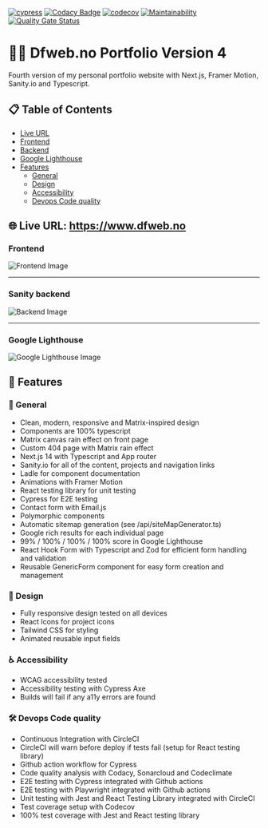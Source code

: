 [![cypress](https://github.com/w3bdesign/dfweb-v4/actions/workflows/cypress.yml/badge.svg)](https://github.com/w3bdesign/dfweb-v4/actions/workflows/cypress.yml)
[![Codacy Badge](https://app.codacy.com/project/badge/Grade/3e803ad0f17146b78bbed9850eb1461f)](https://app.codacy.com/gh/w3bdesign/dfweb-v4/dashboard?utm_source=gh&utm_medium=referral&utm_content=&utm_campaign=Badge_grade)
[![codecov](https://codecov.io/gh/w3bdesign/dfweb-v4/graph/badge.svg?token=AHQW8WQ6U8)](https://codecov.io/gh/w3bdesign/dfweb-v4)
[![Maintainability](https://api.codeclimate.com/v1/badges/8d5cae5017b1a9698843/maintainability)](https://codeclimate.com/github/w3bdesign/dfweb-v4/maintainability)
[![Quality Gate Status](https://sonarcloud.io/api/project_badges/measure?project=w3bdesign_dfweb-v4&metric=alert_status)](https://sonarcloud.io/summary/new_code?id=w3bdesign_dfweb-v4)
 
# 👨‍💻 Dfweb.no Portfolio Version 4

Fourth version of my personal portfolio website with Next.js, Framer Motion, Sanity.io and Typescript.

## 📋 Table of Contents
- [Live URL](#live-url)
- [Frontend](#frontend)
- [Backend](#backend)
- [Google Lighthouse](#google-lighthouse)
- [Features](#features)
  - [General](#general)
  - [Design](#design)
  - [Accessibility](#accessibility)
  - [Devops Code quality](#devops-code-quality)

## 🌐 Live URL: <https://www.dfweb.no>

### Frontend

<img src="https://github.com/user-attachments/assets/958aaa13-0f82-405d-b1d2-ff99588cf7c4" alt="Frontend Image" />

* * *

### Sanity backend

<img src="https://github.com/user-attachments/assets/67099a89-0cda-458a-9fcd-ab09b016ace4" alt="Backend Image" />

* * *

### Google Lighthouse

<img src="https://github.com/user-attachments/assets/56616d37-be9f-4459-91f0-6906b189bd1b" alt="Google Lighthouse Image" />

## 🚀 Features

### 🌟 General

- Clean, modern, responsive and Matrix-inspired design
- Components are 100% typescript
- Matrix canvas rain effect on front page
- Custom 404 page with Matrix rain effect
- Next.js 14 with Typescript and App router
- Sanity.io for all of the content, projects and navigation links
- Ladle for component documentation
- Animations with Framer Motion
- React testing library for unit testing
- Cypress for E2E testing
- Contact form with Email.js
- Polymorphic components
- Automatic sitemap generation (see /api/siteMapGenerator.ts)
- Google rich results for each individual page
- 99% / 100% / 100% / 100% score in Google Lighthouse
- React Hook Form with Typescript and Zod for efficient form handling and validation
- Reusable GenericForm component for easy form creation and management

### 🎨 Design

- Fully responsive design tested on all devices
- React Icons for project icons
- Tailwind CSS for styling
- Animated reusable input fields

### ♿ Accessibility

- WCAG accessibility tested
- Accessibility testing with Cypress Axe
- Builds will fail if any a11y errors are found

### 🛠️ Devops Code quality

- Continuous Integration with CircleCI
- CircleCI will warn before deploy if tests fail (setup for React testing library)
- Github action workflow for Cypress
- Code quality analysis with Codacy, Sonarcloud and Codeclimate
- E2E testing with Cypress integrated with Github actions
- E2E testing with Playwright integrated with Github actions
- Unit testing with Jest and React Testing Library integrated with CircleCI
- Test coverage setup with Codecov
- 100% test coverage with Jest and React testing library

